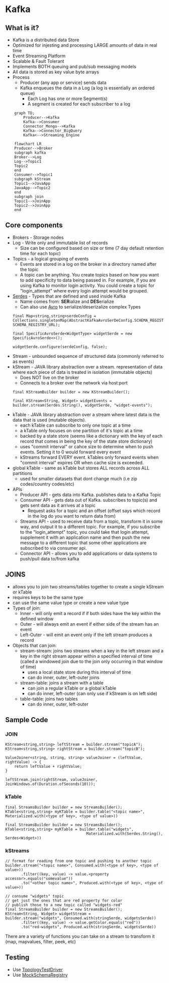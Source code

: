 # Kafka
## What is it? 
* Kafka is a distributed data Store
* Optimized for injesting and processing LARGE amounts of data in real time
* Event Streaming Platform
* Scalable & Fault Tolerant
* Implements BOTH queuing and pub/sub messaging models 
* All data is stored as key value byte arrays
* Process
    * Producer (any app or service) sends data 
    * Kafka enqueues the data in a Log (a log is essentially an ordered queue)
        * Each Log has one or more Segment(s)
        * A segment is created for each subscriber to a log

```mermaid
    graph TD;
        Producer-->Kafka
        Kafka-->Consumer
        Connector_Mongo-->Kafka
        Kafka-->Connector_BigQuery
        Kafka<-->Streaming_Engine
```

```mermaid
    flowchart LR
    Producer-->Broker
    subgraph kafka
    Broker-->Log
    Log-->Topic1
    Topic2
    end
    Consumer-->Topic1
    subgraph kStream
    Topic1-->JavaApp
    JavaApp-->Topic2
    end
    subgraph join
    Topic1-->JoinApp
    Topic2-->JoinApp
    end
```

## Core components
* Brokers - Storage nodes
* Log - Write only and immutable list of records
    * Size can be configured based on size or time (7 day default retention time for each topic)
* Topics - a logical grouping of events 
    * Events are stored in a log on the broker in a directory named after the topic
    * A topic can be anything.  You create topics based on how you want to add specificity to data being passed in.  For example, if you are using Kafka to monitor login activity.  You could create a topic for "login_attempt" where every login attempt would be grouped. 
* [Serdes](https://kafka.apache.org/30/javadoc/org/apache/kafka/common/serialization/Serdes.html) - Types that are defined and used inside Kafka
    * Name comes from: **SER**ialize and **DES**erialize
    * Can also use [Avro](https://avro.apache.org/docs/current/) to serialize/deserizalize complex Types
    ```
    final Map<string,string>serdeConfig = Collections.singletonMap(AbstractKafkaAvroSerDeConfig.SCHEMA_REGISTRY_URL_CONFIG, SCHEMA_REGISTRY_URL);

    final SpecificAvroSerde<WidgetType> widgetSerde = new SpecificAvroSerde<>();

    widgetSerde.configure(serdeConfig, false);
    ```
* Stream - unbounded sequence of structured data (commonly referred to as events)
* kStream - JAVA library abstraction over a stream.  representation of data where each piece of data is treated in isolation (immutable objects)
    * Does NOT live on the broker
    * Connects to a broker over the network via host:port
    ```
    final KStreamBuilder builder = new KStreamBuilder();
    
    final KStream<String, Widget> widgetEvents = builder.stream(Serdes.String(), widgetSerde, "widget-events");
    ```
* kTable - JAVA library abstraction over a stream where latest data is the data that is used (mutable objects).  
    * each kTable can subscribe to only one topic at a time
    * a kTable only focuses on one partition of it's topic at a time
    * backed by a state store (seems like a dictionary with the key of each record that comes in being the key of the state store dictionary)
    * uses "commit interval" or cahce size to determine when to push events.  Setting it to 0 would forward every event
    * kStreams forward EVERY event.  kTables only forward events when "commit interval" expires OR when cache size is exceeded.
* global kTable - same as kTable but stores ALL records across ALL partitions
    * used for smaller datasets that dont change much (i.e zip codes/country codes/etc)
* APIs
    * Producer API - gets data into Kafka.  publishes data to a Kafka Topic
    * Consumer API - gets data out of Kafka. subscribes to topic(s) and gets sent data as it arrives at a topic
        * Request asks for a topic and an offset (offset says which record in the log do you want to return data from)
    * Streams API - used to receive data from a topic, transform it in some way, and output it to a different topic.  For example, if you subscribe to the "login_attempt" topic, you could take that login attempt, supplement it with an application name and then push the new message to a different topic that some other applications are subscribed to via consumer api.   
    * Connector API - allows you to add applications or data systems to push/pull data to/from kafka

## JOINS
* allows you to join two streams/tables together to create a single kStream or kTable
* requires keys to be the same type
* can use the same value type or create a new value type
* Types of join: 
    * Inner - will only emit a record if  if both sides have the key within the defined window 
    * Outer - will always emit an event if either side of the stream has an event
    * Left-Outer - will emit an event only if the left stream produces a record
* Objects that can join:
    * stream-stream: joins two streams when a key in the left stream and a key in the right stream appear within a specified interval of time (called a windowed join due to the join only occurring in that window of time)
        * uses a local state store during this interval of time 
        * can do inner, outer, left-outer joins
    * stream-table: joins a stream with a table 
        * can join a regular kTable or a global kTable
        * can do inner, left-outer (can only use if kStream is on left side)
    * table-table: joins two tables
        * can do inner, outer, left-outer

## Sample Code
### JOIN 
```
KStream<string,string> leftStream = builder.stream("topicA");
KStream<string,string> rightStream = builder.stream("topicB");

ValueJoiner<string, string, string> valueJoiner = (leftValue, rightValue) -> {
    return leftValue + rightValue;
}

leftStream.join(rightStream, valueJoiner, JoinWindows.of(Duration.ofSeconds(10)));
```

### kTable
```
final StreamsBuilder builder = new StreamsBuilder();
KTable<string,string> myKTable = builder.table("<topic name>", Materialized.with(<type of key>, <type of value>))
```

```
final StreamsBuilder builder = new StreamsBuilder();
KTable<string,string> myKTable = builder.table("widgets", 
                                    Materialized.with(Serdes.String(), Serdes<Widget>))
```

### kStreams
```
// format for reading from one topic and pushing to another topic
builder.stream("<topic name>", Consumed.with(<type of key>, <type of value>))
       .filter((key, value) -> value.<property accessor>.equals("somevalue"))
       .to("<other topic name>", Produced.with(<type of key>, <type of value>))
```

```
// consume "widgets" topic
// get just the ones that are red property for color
// publish those to a new topic called "widgets-red"
final StreamsBuilder builder = new StreamsBuilder();
KStream<String, Widget> widgetStream = 
builder.stream("widgets", Consumed.with(stringSerde, widgetsSerde))
       .filter((key, value) -> value.getColor.equals("red"))
       .to("red-widgets", Produced.with(stringSerde, widgetsSerde))
```

There are a variety of functions you can take on a stream to transform it (map, mapvalues, filter, peek, etc)

## Testing
* Use [TopologyTestDriver](https://www.confluent.io/blog/test-kafka-streams-with-topologytestdriver/) 
* Use [MockSchemaRegistry](https://medium.com/bakdata/transparent-schema-registry-for-kafka-streams-6b43a3e7a15c)